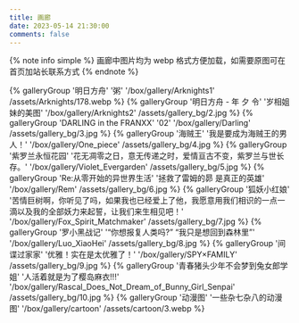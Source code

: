 ```yaml
---
title: 画廊
date: 2023-05-14 21:30:00
comments: false
---
```


{% note info simple %} 画廊中图片均为 webp 格式方便加载，如需要原图可在首页加站长联系方式 {% endnote %}

<div class="gallery-group-main">
{% galleryGroup '明日方舟' '粥' '/box/gallery/Arknights1' /assets/Arknights/178.webp %}
{% galleryGroup '明日方舟 - 年 夕 令' '岁相姐妹的美图' '/box/gallery/Arknights2' /assets/gallery_bg/2.jpg %}
{% galleryGroup 'DARLING in the FRANXX' '02' '/box/gallery/Darling' /assets/gallery_bg/3.jpg %}
{% galleryGroup '海贼王' '我是要成为海贼王的男人！' '/box/gallery/One_piece' /assets/gallery_bg/4.jpg %}
{% galleryGroup '紫罗兰永恒花园' '花无凋零之日，意无传递之时，爱情亘古不变，紫罗兰与世长存。' '/box/gallery/Violet_Evergarden' /assets/gallery_bg/5.jpg %}
{% galleryGroup 'Re:从零开始的异世界生活' '拯救了雷姆的昴 是真正的英雄' '/box/gallery/Rem' /assets/gallery_bg/6.jpg %}
{% galleryGroup '狐妖小红娘' '苦情巨树啊，你听见了吗，如果我也已经爱上了他，我愿意用我们相识的一点一滴以及我的全部妖力来起誓，让我们来生相见吧！' '/box/gallery/Fox_Spirit_Matchmaker' /assets/gallery_bg/7.jpg %}
{% galleryGroup '罗小黑战记' '“你想报复人类吗?” “我只是想回到森林里”' '/box/gallery/Luo_XiaoHei' /assets/gallery_bg/8.jpg %}
{% galleryGroup '间谍过家家' '优雅！实在是太优雅了！' '/box/gallery/SPY×FAMILY' /assets/gallery_bg/9.jpg %}
{% galleryGroup '青春猪头少年不会梦到兔女郎学姐' '人活着就是为了樱岛麻衣!!!' '/box/gallery/Rascal_Does_Not_Dream_of_Bunny_Girl_Senpai' /assets/gallery_bg/10.jpg %}
{% galleryGroup '动漫图' '一些杂七杂八的动漫图' '/box/gallery/cartoon' /assets/cartoon/3.webp %}
</div>
